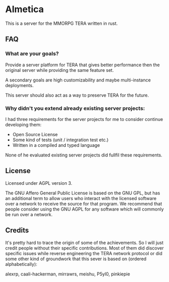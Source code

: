 # Almetica

This is a server for the MMORPG TERA written in rust.

## FAQ

### What are your goals?

Provide a server platform for TERA that gives better performance then the original
server while providing the same feature set.

A secondary goals are high customizability and maybe multi-instance deployments.

This server should also act as a way to preserve TERA for the future.

### Why didn't you extend already existing server projects:

I had three requirements for the server projects for me to consider continue
developing them:

 * Open Source License
 * Some kind of tests (unit / integration test etc.)
 * Written in a compiled and typed language

None of he evaluated existing server projects did fullfil these requirements.

## License

Licensed under AGPL version 3.

The GNU Affero General Public License is based on the GNU GPL, but has an
additional term to allow users who interact with the licensed software over a
network to receive the source for that program. We recommend that people
consider using the GNU AGPL for any software which will commonly be run over a
network.

## Credits

It's pretty hard to trace the origin of some of the achievements. So I will just
credit people without their specific contributions. Most of them did discover
specific issues while reverse engineering the TERA network protocol or did some
other kind of groundwork that this sever is based on (ordered alphabetically):

alexrp, caali-hackerman, mirrawrs, meishu, P5yl0, pinkiepie
